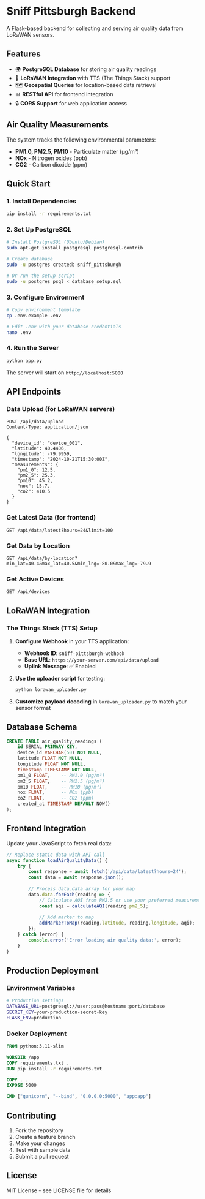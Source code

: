 # Sniff Pittsburgh Backend

A Flask-based backend for collecting and serving air quality data from LoRaWAN sensors.

## Features

- 🌍 **PostgreSQL Database** for storing air quality readings
- 📡 **LoRaWAN Integration** with TTS (The Things Stack) support
- 🗺️ **Geospatial Queries** for location-based data retrieval
- 📊 **RESTful API** for frontend integration
- 🔒 **CORS Support** for web application access

## Air Quality Measurements

The system tracks the following environmental parameters:
- **PM1.0, PM2.5, PM10** - Particulate matter (µg/m³)
- **NOx** - Nitrogen oxides (ppb)
- **CO2** - Carbon dioxide (ppm)

## Quick Start

### 1. Install Dependencies

```bash
pip install -r requirements.txt
```

### 2. Set Up PostgreSQL

```bash
# Install PostgreSQL (Ubuntu/Debian)
sudo apt-get install postgresql postgresql-contrib

# Create database
sudo -u postgres createdb sniff_pittsburgh

# Or run the setup script
sudo -u postgres psql < database_setup.sql
```

### 3. Configure Environment

```bash
# Copy environment template
cp .env.example .env

# Edit .env with your database credentials
nano .env
```

### 4. Run the Server

```bash
python app.py
```

The server will start on `http://localhost:5000`

## API Endpoints

### Data Upload (for LoRaWAN servers)

```http
POST /api/data/upload
Content-Type: application/json

{
  "device_id": "device_001",
  "latitude": 40.4406,
  "longitude": -79.9959,
  "timestamp": "2024-10-21T15:30:00Z",
  "measurements": {
    "pm1_0": 12.5,
    "pm2_5": 25.3,
    "pm10": 45.2,
    "nox": 15.7,
    "co2": 410.5
  }
}
```

### Get Latest Data (for frontend)

```http
GET /api/data/latest?hours=24&limit=100
```

### Get Data by Location

```http
GET /api/data/by-location?min_lat=40.4&max_lat=40.5&min_lng=-80.0&max_lng=-79.9
```

### Get Active Devices

```http
GET /api/devices
```

## LoRaWAN Integration

### The Things Stack (TTS) Setup

1. **Configure Webhook** in your TTS application:
   - **Webhook ID**: `sniff-pittsburgh-webhook`
   - **Base URL**: `https://your-server.com/api/data/upload`
   - **Uplink Message**: ✅ Enabled

2. **Use the uploader script** for testing:
   ```bash
   python lorawan_uploader.py
   ```

3. **Customize payload decoding** in `lorawan_uploader.py` to match your sensor format

## Database Schema

```sql
CREATE TABLE air_quality_readings (
    id SERIAL PRIMARY KEY,
    device_id VARCHAR(50) NOT NULL,
    latitude FLOAT NOT NULL,
    longitude FLOAT NOT NULL,
    timestamp TIMESTAMP NOT NULL,
    pm1_0 FLOAT,    -- PM1.0 (µg/m³)
    pm2_5 FLOAT,    -- PM2.5 (µg/m³)
    pm10 FLOAT,     -- PM10 (µg/m³)
    nox FLOAT,      -- NOx (ppb)
    co2 FLOAT,      -- CO2 (ppm)
    created_at TIMESTAMP DEFAULT NOW()
);
```

## Frontend Integration

Update your JavaScript to fetch real data:

```javascript
// Replace static data with API call
async function loadAirQualityData() {
    try {
        const response = await fetch('/api/data/latest?hours=24');
        const data = await response.json();
        
        // Process data.data array for your map
        data.data.forEach(reading => {
            // Calculate AQI from PM2.5 or use your preferred measurement
            const aqi = calculateAQI(reading.pm2_5);
            
            // Add marker to map
            addMarkerToMap(reading.latitude, reading.longitude, aqi);
        });
    } catch (error) {
        console.error('Error loading air quality data:', error);
    }
}
```

## Production Deployment

### Environment Variables

```bash
# Production settings
DATABASE_URL=postgresql://user:pass@hostname:port/database
SECRET_KEY=your-production-secret-key
FLASK_ENV=production
```

### Docker Deployment

```dockerfile
FROM python:3.11-slim

WORKDIR /app
COPY requirements.txt .
RUN pip install -r requirements.txt

COPY . .
EXPOSE 5000

CMD ["gunicorn", "--bind", "0.0.0.0:5000", "app:app"]
```

## Contributing

1. Fork the repository
2. Create a feature branch
3. Make your changes
4. Test with sample data
5. Submit a pull request

## License

MIT License - see LICENSE file for details